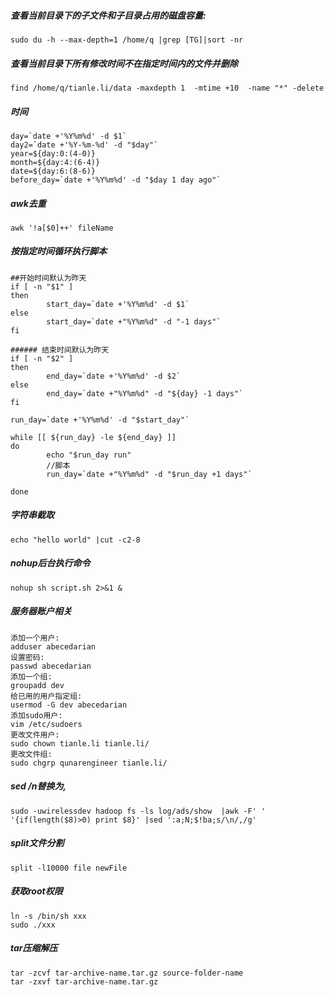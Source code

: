 ##### 查看当前目录下的子文件和子目录占用的磁盘容量:
```
sudo du -h --max-depth=1 /home/q |grep [TG]|sort -nr
```
##### 查看当前目录下所有修改时间不在指定时间内的文件并删除

```
find /home/q/tianle.li/data -maxdepth 1  -mtime +10  -name "*" -delete
```
##### 时间
```
day=`date +'%Y%m%d' -d $1`
day2=`date +'%Y-%m-%d' -d "$day"`
year=${day:0:(4-0)}
month=${day:4:(6-4)}
date=${day:6:(8-6)}
before_day=`date +'%Y%m%d' -d "$day 1 day ago"`
```

##### awk去重
```
awk '!a[$0]++' fileName
```

##### 按指定时间循环执行脚本
```
##开始时间默认为昨天
if [ -n "$1" ]
then
        start_day=`date +'%Y%m%d' -d $1`
else
        start_day=`date +"%Y%m%d" -d "-1 days"`
fi

###### 结束时间默认为昨天
if [ -n "$2" ]
then
        end_day=`date +'%Y%m%d' -d $2`
else
        end_day=`date +"%Y%m%d" -d "${day} -1 days"`
fi

run_day=`date +'%Y%m%d' -d "$start_day"`

while [[ ${run_day} -le ${end_day} ]]
do
        echo "$run_day run"
        //脚本
        run_day=`date +"%Y%m%d" -d "$run_day +1 days"`

done
```

##### 字符串截取
```
echo "hello world" |cut -c2-8
```

##### nohup后台执行命令
```
nohup sh script.sh 2>&1 &
```

##### 服务器账户相关
```
添加一个用户:
adduser abecedarian
设置密码:
passwd abecedarian
添加一个组:
groupadd dev
给已用的用户指定组:
usermod -G dev abecedarian
添加sudo用户:
vim /etc/sudoers
更改文件用户:
sudo chown tianle.li tianle.li/  
更改文件组:
sudo chgrp qunarengineer tianle.li/  

```

##### sed /n替换为,
```
sudo -uwirelessdev hadoop fs -ls log/ads/show  |awk -F' ' '{if(length($8)>0) print $8}' |sed ':a;N;$!ba;s/\n/,/g'
```

##### split文件分割
```
split -l10000 file newFile
```

##### 获取root权限
```
ln -s /bin/sh xxx
sudo ./xxx
```
##### tar压缩解压
```
tar -zcvf tar-archive-name.tar.gz source-folder-name
tar -zxvf tar-archive-name.tar.gz
```
